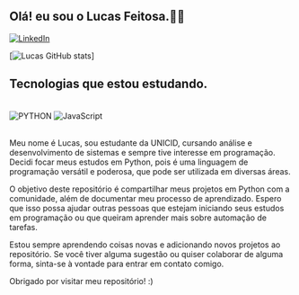 ## Olá! eu sou o Lucas Feitosa.👋🏾

[![LinkedIn](https://img.shields.io/badge/LinkedIn-0077B5?style=for-the-badge&logo=linkedin&logoColor=white)](https://www.linkedin.com/in/lucaskfeitosa/)

[![Lucas GitHub stats](https://github-readme-stats.vercel.app/api?username=lucaskfeitosa&show_icons=true&theme=tokyonight)]

## Tecnologias que estou estudando.

<div style="display: inline_block"><br/>
    <img align="center" alt="PYTHON" src="https://img.shields.io/badge/Python-14354C?style=for-the-badge&logo=python&logoColor=white" />
    <img align="center" alt="JavaScript" src="https://img.shields.io/badge/JavaScript-323330?style=for-the-badge&logo=javascript&logoColor=F7DF1E" />


</div><br/>


Meu nome é Lucas, sou estudante da UNICID, cursando análise e desenvolvimento de sistemas e sempre tive interesse em programação.<br/> Decidi focar meus estudos em Python, pois é uma linguagem de programação versátil e poderosa, que pode ser utilizada em diversas áreas.


O objetivo deste repositório é compartilhar meus projetos em Python com a comunidade, além de documentar meu processo de aprendizado. Espero que isso possa ajudar outras pessoas que estejam iniciando seus estudos em programação ou que queiram aprender mais sobre automação de tarefas.


Estou sempre aprendendo coisas novas e adicionando novos projetos ao repositório. Se você tiver alguma sugestão ou quiser colaborar de alguma forma, sinta-se à vontade para entrar em contato comigo.

Obrigado por visitar meu repositório! :)

